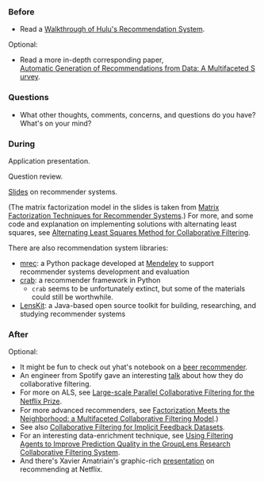 ### Before

 * Read a [Walkthrough of Hulu's Recommendation System](http://tech.hulu.com/blog/2011/09/19/recommendation-system/).

Optional:

 * Read a more in-depth corresponding paper, [Automatic Generation of Recommendations from Data: A Multifaceted Survey](http://www.deakin.edu.au/sebe/it/research/docs/trc11-4.pdf).


### Questions

 * What other thoughts, comments, concerns, and questions do you have? What's on your mind?


### During

Application presentation.

Question review.

[Slides](slides.pdf) on recommender systems.

(The matrix factorization model in the slides is taken from [Matrix Factorization Techniques for Recommender Systems](http://www2.research.att.com/~volinsky/papers/ieeecomputer.pdf).) For more, and some code and explanation on implementing solutions with alternating least squares, see [Alternating Least Squares Method for Collaborative Filtering](http://bugra.github.io/work/notes/2014-04-19/alternating-least-squares-method-for-collaborative-filtering/).

There are also recommendation system libraries:

 * [mrec](http://mendeley.github.io/mrec/): a Python package developed at [Mendeley](http://www.mendeley.com/) to support recommender systems development and evaluation
 * [crab](http://muricoca.github.io/crab/): a recommender framework in Python
     * `crab` seems to be unfortunately extinct, but some of the materials could still be worthwhile.
 * [LensKit](http://lenskit.grouplens.org/): a Java-based open source toolkit for building, researching, and studying recommender systems


### After

Optional:

 * It might be fun to check out yhat's notebook on a [beer recommender](http://nbviewer.ipython.org/gist/glamp/20a18d52c539b87de2af).
 * An engineer from Spotify gave an interesting [talk](http://www.slideshare.net/erikbern/collaborative-filtering-at-spotify-16182818) about how they do collaborative filtering.
 * For more on ALS, see [Large-scale Parallel Collaborative Filtering for the Netﬂix Prize](http://citeseerx.ist.psu.edu/viewdoc/download?doi=10.1.1.173.2797&rep=rep1&type=pdf).
 * For more advanced recommenders, see  [Factorization Meets the Neighborhood: a Multifaceted Collaborative Filtering Model](http://public.research.att.com/~volinsky/netflix/kdd08koren.pdf).)
 * See also [Collaborative Filtering for Implicit Feedback Datasets](http://labs.yahoo.com/files/HuKorenVolinsky-ICDM08.pdf).
 * For an interesting data-enrichment technique, see [Using Filtering Agents to Improve Prediction Quality in the GroupLens Research Collaborative Filtering System](http://files.grouplens.org/papers/filterbot-CSCW98.pdf).
 * And there's Xavier Amatriain's graphic-rich [presentation](http://www.cikm2013.org/slides/xavier.pdf) on recommending at Netflix.
